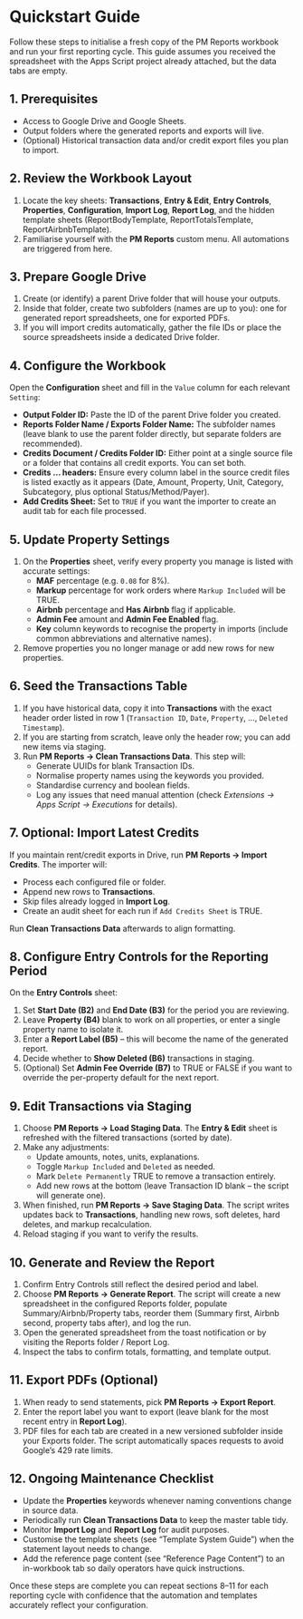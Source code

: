 # Quickstart Guide

Follow these steps to initialise a fresh copy of the PM Reports workbook and run your first reporting cycle. This guide assumes you received the spreadsheet with the Apps Script project already attached, but the data tabs are empty.

## 1. Prerequisites

- Access to Google Drive and Google Sheets.
- Output folders where the generated reports and exports will live.
- (Optional) Historical transaction data and/or credit export files you plan to import.

## 2. Review the Workbook Layout

1. Locate the key sheets: **Transactions**, **Entry & Edit**, **Entry Controls**, **Properties**, **Configuration**, **Import Log**, **Report Log**, and the hidden template sheets (ReportBodyTemplate, ReportTotalsTemplate, ReportAirbnbTemplate).
2. Familiarise yourself with the **PM Reports** custom menu. All automations are triggered from here.

## 3. Prepare Google Drive

1. Create (or identify) a parent Drive folder that will house your outputs.
2. Inside that folder, create two subfolders (names are up to you): one for generated report spreadsheets, one for exported PDFs.
3. If you will import credits automatically, gather the file IDs or place the source spreadsheets inside a dedicated Drive folder.

## 4. Configure the Workbook

Open the **Configuration** sheet and fill in the `Value` column for each relevant `Setting`:

- **Output Folder ID:** Paste the ID of the parent Drive folder you created.
- **Reports Folder Name / Exports Folder Name:** The subfolder names (leave blank to use the parent folder directly, but separate folders are recommended).
- **Credits Document / Credits Folder ID:** Either point at a single source file or a folder that contains all credit exports. You can set both.
- **Credits … headers:** Ensure every column label in the source credit files is listed exactly as it appears (Date, Amount, Property, Unit, Category, Subcategory, plus optional Status/Method/Payer).
- **Add Credits Sheet:** Set to `TRUE` if you want the importer to create an audit tab for each file processed.

## 5. Update Property Settings

1. On the **Properties** sheet, verify every property you manage is listed with accurate settings:
   - **MAF** percentage (e.g. `0.08` for 8%).
   - **Markup** percentage for work orders where `Markup Included` will be TRUE.
   - **Airbnb** percentage and **Has Airbnb** flag if applicable.
   - **Admin Fee** amount and **Admin Fee Enabled** flag.
   - **Key** column keywords to recognise the property in imports (include common abbreviations and alternative names).
2. Remove properties you no longer manage or add new rows for new properties.

## 6. Seed the Transactions Table

1. If you have historical data, copy it into **Transactions** with the exact header order listed in row 1 (`Transaction ID`, `Date`, `Property`, …, `Deleted Timestamp`).
2. If you are starting from scratch, leave only the header row; you can add new items via staging.
3. Run **PM Reports → Clean Transactions Data**. This step will:
   - Generate UUIDs for blank Transaction IDs.
   - Normalise property names using the keywords you provided.
   - Standardise currency and boolean fields.
   - Log any issues that need manual attention (check *Extensions → Apps Script → Executions* for details).

## 7. Optional: Import Latest Credits

If you maintain rent/credit exports in Drive, run **PM Reports → Import Credits**. The importer will:

- Process each configured file or folder.
- Append new rows to **Transactions**.
- Skip files already logged in **Import Log**.
- Create an audit sheet for each run if `Add Credits Sheet` is TRUE.

Run **Clean Transactions Data** afterwards to align formatting.

## 8. Configure Entry Controls for the Reporting Period

On the **Entry Controls** sheet:

1. Set **Start Date (B2)** and **End Date (B3)** for the period you are reviewing.
2. Leave **Property (B4)** blank to work on all properties, or enter a single property name to isolate it.
3. Enter a **Report Label (B5)** – this will become the name of the generated report.
4. Decide whether to **Show Deleted (B6)** transactions in staging.
5. (Optional) Set **Admin Fee Override (B7)** to TRUE or FALSE if you want to override the per-property default for the next report.

## 9. Edit Transactions via Staging

1. Choose **PM Reports → Load Staging Data**. The **Entry & Edit** sheet is refreshed with the filtered transactions (sorted by date).
2. Make any adjustments:
   - Update amounts, notes, units, explanations.
   - Toggle `Markup Included` and `Deleted` as needed.
   - Mark `Delete Permanently` TRUE to remove a transaction entirely.
   - Add new rows at the bottom (leave Transaction ID blank – the script will generate one).
3. When finished, run **PM Reports → Save Staging Data**. The script writes updates back to **Transactions**, handling new rows, soft deletes, hard deletes, and markup recalculation.
4. Reload staging if you want to verify the results.

## 10. Generate and Review the Report

1. Confirm Entry Controls still reflect the desired period and label.
2. Choose **PM Reports → Generate Report**. The script will create a new spreadsheet in the configured Reports folder, populate Summary/Airbnb/Property tabs, reorder them (Summary first, Airbnb second, property tabs after), and log the run.
3. Open the generated spreadsheet from the toast notification or by visiting the Reports folder / Report Log.
4. Inspect the tabs to confirm totals, formatting, and template output.

## 11. Export PDFs (Optional)

1. When ready to send statements, pick **PM Reports → Export Report**.
2. Enter the report label you want to export (leave blank for the most recent entry in **Report Log**).
3. PDF files for each tab are created in a new versioned subfolder inside your Exports folder. The script automatically spaces requests to avoid Google’s 429 rate limits.

## 12. Ongoing Maintenance Checklist

- Update the **Properties** keywords whenever naming conventions change in source data.
- Periodically run **Clean Transactions Data** to keep the master table tidy.
- Monitor **Import Log** and **Report Log** for audit purposes.
- Customise the template sheets (see “Template System Guide”) when the statement layout needs to change.
- Add the reference page content (see “Reference Page Content”) to an in-workbook tab so daily operators have quick instructions.

Once these steps are complete you can repeat sections 8–11 for each reporting cycle with confidence that the automation and templates accurately reflect your configuration.
